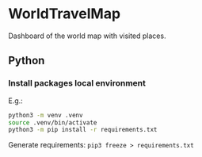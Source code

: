 # WorldTravelMap

Dashboard of the world map with visited places.


## Python

### Install packages local environment

E.g.:
```bash
python3 -m venv .venv
source .venv/bin/activate
python3 -m pip install -r requirements.txt
```

Generate requirements:
```pip3 freeze > requirements.txt ```
